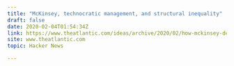 ```yaml
---
title: "McKinsey, technocratic management, and structural inequality"
draft: false
date: 2020-02-04T01:54:34Z
link: https://www.theatlantic.com/ideas/archive/2020/02/how-mckinsey-destroyed-middle-class/605878/?utm_medium=RSS&utm_source=hune
site: www.theatlantic.com
topic: Hacker News  

---
```

